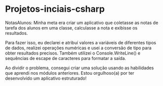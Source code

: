 # Projetos-inciais-csharp

NotasAlunos: 
Minha meta era criar um aplicativo que coletasse as notas de tarefa dos alunos em uma classe, calculasse a nota e exibisse os resultados.

Para fazer isso, eu declarei e atribuí valores a variáveis de diferentes tipos de dados, realizei operações numéricas e usei a conversão de tipo para obter resultados precisos. Também utilizei o Console.WriteLine() e sequências de escape de caracteres para formatar a saída.

Ao dividir o problema, consegui criar uma solução usando as habilidades que aprendi nos módulos anteriores. Estou orgulhoso(a) por ter desenvolvido um aplicativo estruturado!
